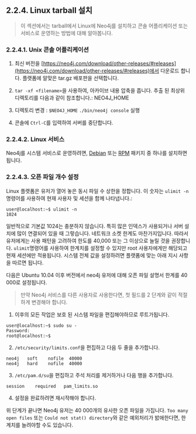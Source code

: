 
## 2.2.4. Linux tarball 설치 

> 이 섹션에서는 tarball에서 Linux에 Neo4j를 설치하고 콘솔 어플리케이션 또는 서비스로 운영하는 방법에 대해 알아봅니다. 


### 2.2.4.1. Unix 콘솔 어플리케이션

1. 최신 버전을 [https://neo4j.com/download/other-releases/#releases](https://neo4j.com/download/other-releases/#releases)에서 다운로드 합니다. 플랫폼에 알맞은 tar.gz 배포판을 선택합니다.

2. ```tar -xf <filename>```을 사용하여, 아카이브 내용 압축을 풉니다. 추출 된 최상위 디렉토리를 다음과 같이 참조합니다.: NEO4J_HOME


3. 디렉토리 변경 : ```$NEO4J_HOME```
   ```./bin/neo4j console``` 실행

4. 콘솔에 ```Ctrl-C```를 입력하여 서버를 중단합니다.


### 2.2.4.2. Linux 서비스

Neo4j를 시스템 서비스로 운영하려면, [Debian](debian.md) 또는 [RPM](rpm.md) 패키지 중 하나를 설치하면 됩니다. 

### 2.2.4.3. 오픈 파일 개수 설정

Linux 플랫폼은 유저가 열어 놓은 동시 파일 수 상한을 정합니다. 이 숫자는 ```ulimit -n``` 명령어를 사용하여 현재 사용자 및 세션을 함께 나타냅니다.:

```
user@localhost:~$ ulimit -n
1024
```

일반적으로 기본값 1024는 충분하지 않습니다. 특히 많은 인덱스가 사용되거나 서버 설치에 많이 연결되어 있을 때 그렇습니다. 네트워크 소켓 한계도 마찬가지입니다. 따라서 유저에게는 사용 패턴을 고려하여 한도를 40,000 또는 그 이상으로 늘릴 것을 권장합니다. ```ulimit```명령어를 사용하여 한계치를 설정할 수 있지만 root 사용자에게만 해당되고 현재 세션에만 적용됩니다. 시스템 전체 값을 설정하려면 플랫폼에 맞는 아래 지시 사항을 따르면 됩니다. 

다음은 Ubuntu 10.04 이후 버전에서 neo4j 유저에 대해 오픈 파일 설명서 한계를 40 000로 설정됩니다. 

> 만약 Neo4j 서비스를 다른 사용자로 사용한다면, 첫 필드를 2 단계와 같이 적절하게 변경해야 합니다. 


1. 이후의 모든 작업은 보호 된 시스템 파일을 편집해야하므로 루트가됩니다.

```
user@localhost:~$ sudo su -
Password:
root@localhost:~$
```


2. ```/etc/security/limits.conf```을 편집하고 다음 두 줄을 추가합니다. 

```
neo4j   soft    nofile  40000
neo4j   hard    nofile  40000
```

3. ```/etc/pam.d/su```을 편집하고 주석 처리를 제거하거나 다음 행을 추가합니다. 

```
session    required   pam_limits.so

```

4. 설정을 완료하려면 재시작해야 합니다. 

위 단계가 끝나면 Neo4j 유저는 40 000개의 유사한 오픈 파일을 가집니다. ```Too many open files``` 또는 ```Could not stat() directory```와 같은 예외처리가 밠애한다면, 한계치를 늘려야할 수도 있습니다. 

